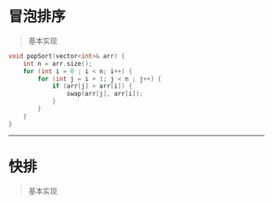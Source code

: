 # 冒泡排序

> 基本实现

```C++
void popSort(vector<int>& arr) {
    int n = arr.size();
    for (int i = 0 ; i < n; i++) {
        for (int j = i + 1; j < n ; j++) {
            if (arr[j] > arr[i]) {
                swap(arr[j], arr[i]);
            }
        }
    }
}
```


---

# 快排

> 基本实现

```C++

```